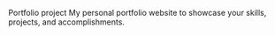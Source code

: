Portfolio project
My personal portfolio website to showcase your skills, projects, and accomplishments.